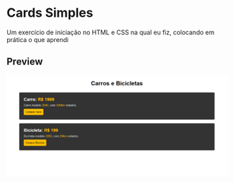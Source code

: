 # Cards Simples

Um exercício de iniciação no HTML e CSS na qual eu fiz, colocando em prática o que aprendi

## Preview

![Cards HTML e CSS](./img/screenshot.png 'Página dos Cards')
